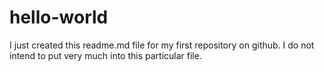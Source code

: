 # hello-world
I just created this readme.md file for my first repository on github. I do not intend to put very much into this particular file. 
